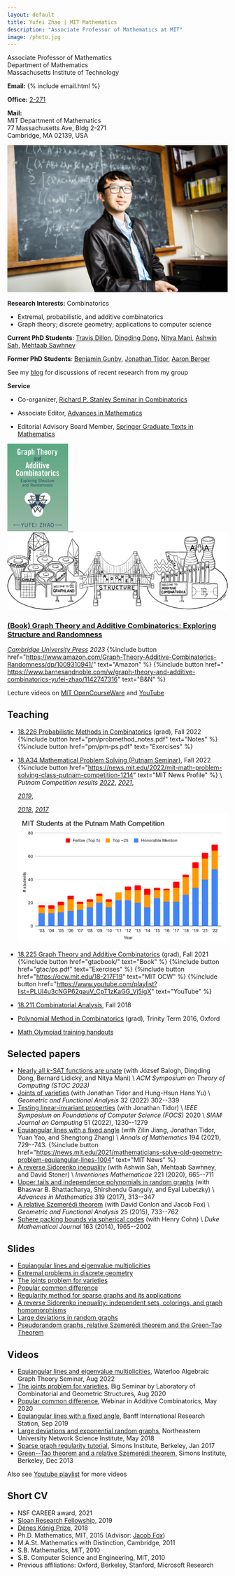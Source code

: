```yaml
---
layout: default
title: Yufei Zhao | MIT Mathematics
description: "Associate Professor of Mathematics at MIT"
image: /photo.jpg
---
```


<div class="row">
<div class="col-md-6">
<p>Associate Professor of Mathematics<br>
Department of Mathematics<br>
Massachusetts Institute of Technology</p>

<p><strong>Email:</strong>
{% include email.html %}</p>

<p><strong>Office:</strong> <a href="http://whereis.mit.edu/?go=2" target="_blank">2-271</a></p>

<p><strong>Mail:</strong><br>
MIT Department of Mathematics<br>
77 Massachusetts Ave, Bldg 2-271<br>
Cambridge, MA 02139, USA</p>

</div>
<div class="col-md-6">
<img src="photo.jpg" alt="Yufei Zhao" title="Yufei Zhao; photo credit: Joseph Lee" max-width="450px">
</div>
</div>

**Research Interests:** Combinatorics 
* Extremal, probabilistic, and additive combinatorics
* Graph theory; discrete geometry; applications to computer science

**Current PhD Students**:
[Travis Dillon](https://travisadillon.com/),
[Dingding Dong](https://sites.google.com/view/dingding-dong/),
[Nitya Mani](https://www.mit.edu/~nmani/),
[Ashwin Sah](http://www.mit.edu/~asah/),
[Mehtaab Sawhney](http://www.mit.edu/~msawhney/)

**Former PhD Students**:
[Benjamin Gunby](https://sites.google.com/view/benjamingunby/),
[Jonathan Tidor](https://web.stanford.edu/~jtidor/),
[Aaron Berger](https://web.mit.edu/bergera/www/)

See my [blog](blog/) for discussions of recent research from my group

**Service**

- Co-organizer, [Richard P. Stanley Seminar in Combinatorics](http://math.mit.edu/seminars/combin/)

- Associate Editor, [Advances in Mathematics](https://www.journals.elsevier.com/advances-in-mathematics)

- Editorial Advisory Board Member, [Springer Graduate Texts in Mathematics](https://www.springer.com/series/136)


[<img src="gtacbook/gtaccover.jpg" style="max-height:200px; max-width: 100%"
 title="Book cover of graph theory and additive combinatorics"> &nbsp;&nbsp;
  <img src="gtacbook/bridge.png" style="max-height: 200px; max-width: 100%;"
 title="The bridge between graph theory and additive combinatorics">](gtacbook/)

### [(Book) Graph Theory and Additive Combinatorics: Exploring Structure and Randomness](gtacbook/)

_[Cambridge University Press](https://www.cambridge.org/core/books/graph-theory-and-additive-combinatorics/90A4FA3C584FA93E984517D80C7D34CA) 2023_
  {%include button href="https://www.amazon.com/Graph-Theory-Additive-Combinatorics-Randomness/dp/1009310941/" text="Amazon" %} 
  {%include button href="  https://www.barnesandnoble.com/w/graph-theory-and-additive-combinatorics-yufei-zhao/1142747316" text="B&N" %} 



Lecture videos on [MIT OpenCourseWare](https://ocw.mit.edu/18-217F19) and [YouTube](https://www.youtube.com/playlist?list=PLUl4u3cNGP62qauV_CpT1zKaGG_Vj5igX)


## Teaching

* [18.226 Probabilistic Methods in Combinatorics](pm/) (grad), Fall 2022
  {%include button href="pm/probmethod_notes.pdf" text="Notes" %} 
  {%include button href="pm/pm-ps.pdf" text="Exercises" %} 
* [18.A34 Mathematical Problem Solving (Putnam Seminar)](a34/), Fall 2022
  {%include button href="https://news.mit.edu/2022/mit-math-problem-solving-class-putnam-competition-1214" text="MIT News Profile" %}
  \\
  _Putnam Competition results_
  [_2022_](a34/putnam/2022winners.pdf),
  [_2021_](a34/putnam/2021winners.pdf),
  <!-- {%include button href="https://news.mit.edu/2022/mit-students-take-first-place-82nd-putnam-mathematical-competition-0311" text="MIT News" %}  -->
  [_2019_](a34/putnam/2019winners.pdf),
  <!-- {%include button href="https://news.mit.edu/2020/mit-students-dominate-putnam-mathematical-competition-0303" text="MIT News" %} \\ -->
  [_2018_](a34/putnam/2018winners.pdf),
  [_2017_](a34/putnam/2017winners.pdf)  
  [<img src="a34/putnam/mitputnam.svg" width="600" style="max-width: 100%; height: auto;"
 title="MIT Putnam Performance">](a34/putnam/mitputnam.pdf)

* [18.225 Graph Theory and Additive Combinatorics](gtac/) (grad), Fall 2021
  {%include button href="gtacbook/" text="Book" %} 
  {%include button href="gtac/ps.pdf" text="Exercises" %} 
  {%include button href="https://ocw.mit.edu/18-217F19" text="MIT OCW" %} 
  {%include button href="https://www.youtube.com/playlist?list=PLUl4u3cNGP62qauV_CpT1zKaGG_Vj5igX" text="YouTube" %} 
* [18.211 Combinatorial Analysis](211/), Fall 2018
* [Polynomial Method in Combinatorics](pm16/) (grad), Trinity Term 2016, Oxford
* [Math Olympiad training handouts](olympiad/)


## Selected papers

* [Nearly all $k$-SAT functions are unate](https://arxiv.org/abs/2209.04894)
  (with József Balogh, Dingding Dong, Bernard Lidický, and Nitya Mani) \\
  _ACM Symposium on Theory of Computing (STOC 2023)_
* [Joints of varieties](https://arxiv.org/abs/2008.01610) (with Jonathan Tidor and Hung-Hsun Hans Yu) \\
  _Geometric and Functional Analysis_ 32 (2022) 302--339
* [Testing linear-invariant properties](https://arxiv.org/abs/1911.06793) (with Jonathan Tidor)  \\
  _IEEE Symposium on Foundations of Computer Science (FOCS)_ 2020 \\
  _SIAM Journal on Computing_ 51 (2022), 1230--1279
* [Equiangular lines with a fixed angle](https://arxiv.org/abs/1907.12466) (with Zilin Jiang, Jonathan Tidor, Yuan Yao, and Shengtong Zhang) \\
  _Annals of Mathematics_ 194 (2021), 729--743. {%include button href="https://news.mit.edu/2021/mathematicians-solve-old-geometry-problem-equiangular-lines-1004" text="MIT News" %}
* [A reverse Sidorenko inequality](https://arxiv.org/abs/1809.09462) (with Ashwin Sah, Mehtaab Sawhney, and David Stoner) \\
  _Inventiones Mathematicae_ 221 (2020), 665--711
* [Upper tails and independence polynomials in random graphs](http://arxiv.org/abs/1507.04074)
  (with Bhaswar B. Bhattacharya, Shirshendu Ganguly, and Eyal Lubetzky) \\
  _Advances in Mathematics_ 319 (2017), 313--347
* [A relative Szemerédi theorem](http://arxiv.org/abs/1305.5440)
  (with David Conlon and Jacob Fox) \\
  _Geometric and Functional Analysis_ 25 (2015), 733--762
* [Sphere packing bounds via spherical codes](http://arxiv.org/abs/1212.5966)
  (with Henry Cohn) \\
  _Duke Mathematical Journal_ 163 (2014), 1965--2002

## Slides

* [Equiangular lines and eigenvalue multiplicities](research/slides/equiangular.pdf)
* [Extremal problems in discrete geometry](research/slides/extremal_discrete_geometry.pdf)
* [The joints problem for varieties](research/slides/joints_varieties.pdf)
* [Popular common difference](research/slides/popular_difference.pdf)
* [Regularity method for sparse graphs and its applications](research/slides/sparse-reg-c4.pdf)
* [A reverse Sidorenko inequality: independent sets, colorings, and graph homomorphisms](research/slides/reverse_sidorenko_slides.pdf)
* [Large deviations in random graphs](research/slides/large_deviations_random_graphs.pdf)
* [Pseudorandom graphs, relative Szemerédi theorem and the Green-Tao Theorem](research/slides/green-tao-relative-szemeredi.pdf)

## Videos

* [Equiangular lines and eigenvalue multiplicities](https://www.youtube.com/watch?v=3U15EBoisxY), Waterloo Algebraic Graph Theory Seminar, Aug 2022
* [The joints problem for varieties](https://youtu.be/dsnU8iPL-WI), Big Seminar by Laboratory of Combinatorial and Geometric Structures, Aug 2020
* [Popular common difference](https://youtu.be/TCGZgTUjE3s), Webinar in Additive Combinatorics, May 2020
* [Equiangular lines with a fixed angle](http://www.birs.ca/events/2019/5-day-workshops/19w5009/videos/embed/201909021422-Zhao.mp4), Banff International Research Station, Sep 2019
* [Large deviations and exponential random graphs](https://youtu.be/dwUz8c7siDU), Northeastern University Network Science Institute, May 2018
* [Sparse graph regularity tutorial](https://youtu.be/ZXLtAj4eL0c), Simons Institute, Berkeley, Jan 2017
* [Green--Tao theorem and a relative Szemerédi theorem](https://youtu.be/vsFFjhYLVrM), Simons Institute, Berkeley, Dec 2013

Also see [Youtube playlist](https://www.youtube.com/playlist?list=PLhQ4Q5PF7ZDkx0ECL2TiRBCHrY0MsXgae) for more videos

## Short CV

* NSF CAREER award, 2021
* [Sloan Research Fellowship](http://news.mit.edu/2019/four-from-mit-named-sloan-research-fellows-0221), 2019
* [Dénes König Prize](https://www.siam.org/prizes/sponsored/konig.php), 2018
* Ph.D. Mathematics, MIT, 2015 (Advisor: [Jacob Fox](http://stanford.edu/~jacobfox/))
* M.A.St. Mathematics with Distinction, Cambridge, 2011
* S.B. Mathematics, MIT, 2010
* S.B. Computer Science and Engineering, MIT, 2010
* Previous affiliations: Oxford, Berkeley, Stanford, Microsoft Research